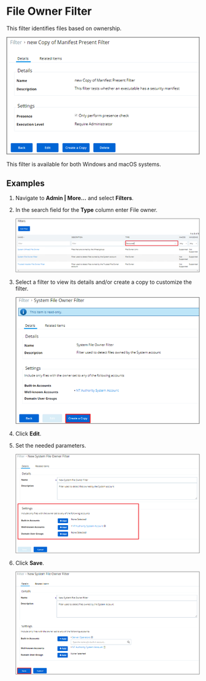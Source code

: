[title]: # (File Owner Filter)
[tags]: # (filter types)
[priority]: # (2)
# File Owner Filter

This filter identifies files based on ownership.

![file owner filter](images/fo_1.png)

This filter is available for both Windows and macOS systems.

## Examples

1. Navigate to __Admin | More…__ and select __Filters__.
1. In the search field for the __Type__ column enter File owner.

   ![file owner filter](images/fo_2.png)
1. Select a filter to view its details and/or create a copy to customize the filter.

   ![file owner filter](images/fo_3.png)
1. Click __Edit__.
1. Set the needed parameters.

   ![file owner filter](images/fo_6.png)
1. Click __Save__.

   ![file owner filter](images/fo_7.png)
